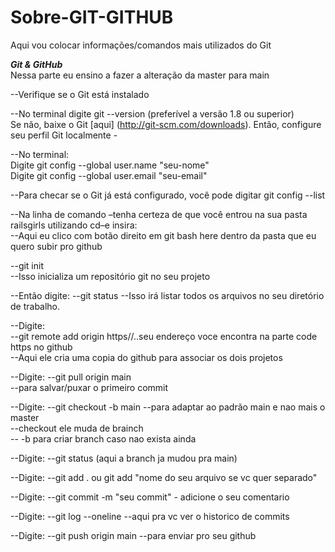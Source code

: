 # Sobre-GIT-GITHUB
Aqui vou colocar informações/comandos mais utilizados do Git

*********Git & GitHub*********<br>
Nessa parte eu ensino a fazer a alteração da master para main<br>

--Verifique se o Git está instalado<br>

--No terminal digite git --version (preferível a versão 1.8 ou superior)<br>
Se não, baixe o Git [aqui] (http://git-scm.com/downloads). Então, configure seu perfil Git localmente - <br>

--No terminal:<br>
Digite git config --global user.name "seu-nome"<br>
Digite git config --global user.email "seu-email"<br>

--Para checar se o Git já está configurado, você pode digitar git config --list<br>

--Na linha de comando –tenha certeza de que você entrou na sua pasta railsgirls utilizando cd–e insira:<br>
--Aqui eu clico com botão direito em git bash here dentro da pasta que eu quero subir pro github<br>

--git init<br>
--Isso inicializa um repositório git no seu projeto<br>

--Então digite:
--git status
--Isso irá listar todos os arquivos no seu diretório de trabalho.

--Digite: <br>
--git remote add origin https//..seu endereço voce encontra na parte code https no github<br>
--Aqui ele cria uma copia do github para associar os dois projetos<br>

--Digite:
--git pull origin main<br>
--para salvar/puxar o primeiro commit<br>

--Digite:
--git checkout -b main
--para adaptar ao padrão main e nao mais o master<br>
--checkout ele muda de brainch<br>
-- -b para criar branch caso nao exista ainda<br>

--Digite:
--git status (aqui a branch ja mudou pra main)<br>

--Digite:
--git add . ou git add "nome do seu arquivo se vc quer separado"<br>

--Digite:
--git commit -m "seu commit"   -  adicione o seu comentario <br>

--Digite:
--git log --oneline
--aqui pra vc ver o historico de commits<br>

--Digite:
--git push origin main
--para enviar pro seu github
